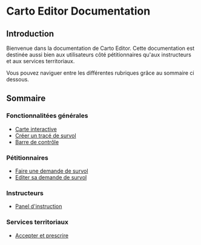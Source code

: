 # Carto Editor Documentation

## Introduction

Bienvenue dans la documentation de Carto Editor. Cette documentation est destinée aussi bien aux utilisateurs côté pétitionnaires qu'aux instructeurs et aux
services territoriaux.

Vous pouvez naviguer entre les différentes rubriques grâce au sommaire ci dessous.

## Sommaire

### Fonctionnalitées générales
- [Carte interactive](general/map.md)
- [Créer un tracé de survol](general/create_flight.md)
- [Barre de contrôle](general/control_bar.md)


### Pétitionnaires

- [Faire une demande de survol](create_dossier.md)
- [Editer sa demande de survol](edit_flight.md)

### Instructeurs

- [Panel d'instruction](instruction_panel.md)

### Services territoriaux

- [Accepter et prescrire](accept_prescribe.md)

